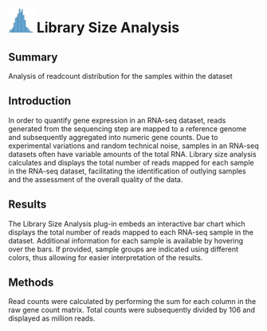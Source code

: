 <img src="img/library_size_analysis-icon.png" width="50px"> Library Size Analysis
================
Summary
----------------
Analysis of readcount distribution for the samples within the dataset

Introduction
----------------
In order to quantify gene expression in an RNA-seq dataset, reads generated from the sequencing step are mapped to a reference genome and subsequently aggregated into numeric gene counts. Due to experimental variations and random technical noise, samples in an RNA-seq datasets often have variable amounts of the total RNA. Library size analysis calculates and displays the total number of reads mapped for each sample in the RNA-seq dataset, facilitating the identification of outlying samples and the assessment of the overall quality of the data.

Results
----------------
The Library Size Analysis plug-in embeds an interactive bar chart which displays the total number of reads mapped to each RNA-seq sample in the dataset. Additional information for each sample is available by hovering over the bars. If provided, sample groups are indicated using different colors, thus allowing for easier interpretation of the results.

Methods
----------------
Read counts were calculated by performing the sum for each column in the raw gene count matrix. Total counts were subsequently divided by 106 and displayed as million reads.